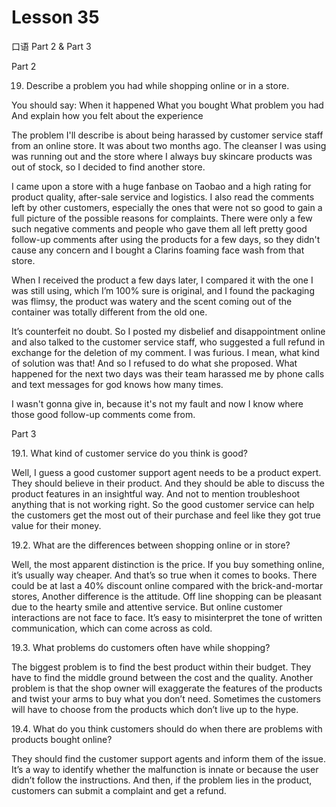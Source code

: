 # Lesson 35

口语 Part 2 & Part 3

Part 2

19.   Describe a problem you had while shopping online or in a store. 

You should say:
When it happened
What you bought
What problem you had
And explain how you felt about the experience

The problem I'll describe is about being harassed by customer service staff from an online store. It was about two months ago. The cleanser I was using was running out and the store where I always buy skincare products was out of stock, so I decided to find another store.

I came upon a store with a huge fanbase on Taobao and a high rating for product quality, after-sale service and logistics. I also read the comments left by other customers, especially the ones that were not so good to gain a full picture of the possible reasons for complaints. There were only a few such negative comments and people who gave them all left pretty good follow-up comments after using the products for a few days, so they didn't cause any concern and I bought a Clarins foaming face wash from that store.

When I received the product a few days later, I compared it with the one I was still using, which I’m 100% sure is original, and I found the packaging was flimsy, the product was watery and the scent coming out of the container was totally different from the old one.

It’s counterfeit no doubt. So I posted my disbelief and disappointment online and also talked to the customer service staff, who suggested a full refund in exchange for the deletion of my comment. I was furious. I mean, what kind of solution was that! And so I refused to do what she proposed. What happened for the next two days was their team harassed me by phone calls and text messages for god knows how many times.

I wasn't gonna give in, because it's not my fault and now I know where those good follow-up comments come from.


Part 3


19.1. What kind of customer service do you think is good?

Well, I guess a good customer support agent needs to be a product expert. They should believe in their product. And they should be able to discuss the product features in an insightful way. And not to mention troubleshoot anything that is not working right. So the good customer service can help the customers get the most out of their purchase and feel like they got true value for their money.

19.2. What are the differences between shopping online or in store?

Well, the most apparent distinction is the price. If you buy something online, it’s usually way cheaper. And that’s so true when it comes to books. There could be at last a 40% discount online compared with the brick-and-mortar stores, Another difference is the attitude. Off line shopping can be pleasant due to the hearty smile and attentive service. But online customer interactions are not face to face. It’s easy to misinterpret the tone of written communication, which can come across as cold.

19.3. What problems do customers often have while shopping?

The biggest problem is to find the best product within their budget. They have to find the middle ground between the cost and the quality. Another problem is that the shop owner will exaggerate the features of the products and twist your arms to buy what you don’t need. Sometimes the customers will have to choose from the products which don’t live up to the hype.

19.4. What do you think customers should do when there are problems with products bought online?

They should find the customer support agents and inform them of the issue. It’s a way to identify whether the malfunction is innate or because the user didn’t follow the instructions. And then, if the problem lies in the product, customers can submit a complaint and get a refund.




